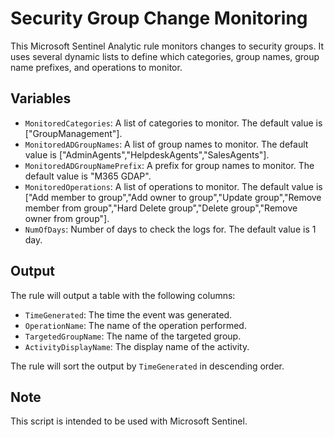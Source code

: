 # Security Group Change Monitoring

This Microsoft Sentinel Analytic rule monitors changes to security groups. It uses several dynamic lists to define which categories, group names, group name prefixes, and operations to monitor. 

## Variables
- `MonitoredCategories`: A list of categories to monitor. The default value is ["GroupManagement"].
- `MonitoredADGroupNames`: A list of group names to monitor. The default value is ["AdminAgents","HelpdeskAgents","SalesAgents"].
- `MonitoredADGroupNamePrefix`: A prefix for group names to monitor. The default value is "M365 GDAP".
- `MonitoredOperations`: A list of operations to monitor. The default value is ["Add member to group","Add owner to group","Update group","Remove member from group","Hard Delete group","Delete group","Remove owner from group"].
- `NumOfDays`: Number of days to check the logs for. The default value is 1 day.

## Output
The rule will output a table with the following columns:
- `TimeGenerated`: The time the event was generated.
- `OperationName`: The name of the operation performed.
- `TargetedGroupName`: The name of the targeted group.
- `ActivityDisplayName`: The display name of the activity.

The rule will sort the output by `TimeGenerated` in descending order.

## Note
This script is intended to be used with Microsoft Sentinel.
